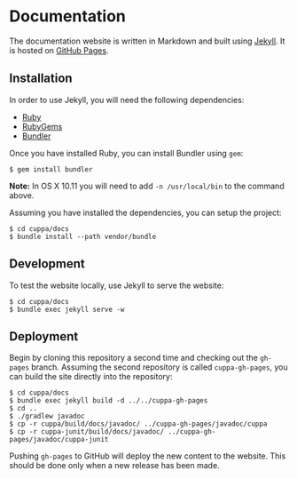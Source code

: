 # Documentation

The documentation website is written in Markdown and built using [Jekyll](https://jekyllrb.com/).
It is hosted on [GitHub Pages](http://pages.github.com/).

## Installation

In order to use Jekyll, you will need the following dependencies:
* [Ruby](https://www.ruby-lang.org)
* [RubyGems](https://rubygems.org/)
* [Bundler](http://bundler.io/)

Once you have installed Ruby, you can install Bundler using `gem`:
```shell
$ gem install bundler
```

**Note:** In OS X 10.11 you will need to add `-n /usr/local/bin` to the command above.

Assuming you have installed the dependencies, you can setup the project:

```shell
$ cd cuppa/docs
$ bundle install --path vendor/bundle
```

## Development

To test the website locally, use Jekyll to serve the website:

```shell
$ cd cuppa/docs
$ bundle exec jekyll serve -w
```

## Deployment

Begin by cloning this repository a second time and checking out the `gh-pages` branch. Assuming the second repository
is called `cuppa-gh-pages`, you can build the site directly into the repository:

```shell
$ cd cuppa/docs
$ bundle exec jekyll build -d ../../cuppa-gh-pages
$ cd ..
$ ./gradlew javadoc
$ cp -r cuppa/build/docs/javadoc/ ../cuppa-gh-pages/javadoc/cuppa
$ cp -r cuppa-junit/build/docs/javadoc/ ../cuppa-gh-pages/javadoc/cuppa-junit
```

Pushing `gh-pages` to GitHub will deploy the new content to the website. This should be done only when a new release
has been made.